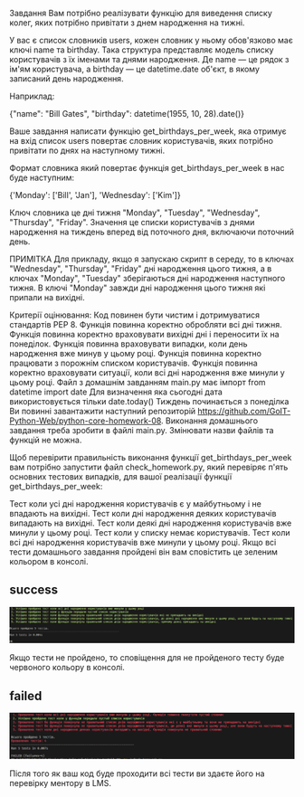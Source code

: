 Завдання
Вам потрібно реалізувати функцію для виведення списку колег, яких потрібно привітати з днем народження на тижні.

У вас є список словників users, кожен словник у ньому обов'язково має ключі name та birthday. Така структура представляє модель списку користувачів з їх іменами та днями народження. Де name — це рядок з ім'ям користувача, а birthday — це datetime.date об'єкт, в якому записаний день народження.

Наприклад:

{"name": "Bill Gates", "birthday": datetime(1955, 10, 28).date()}

Ваше завдання написати функцію get_birthdays_per_week, яка отримує на вхід список users повертає словник користувачів, яких потрібно привітати по днях на наступному тижні.

Формат словника який повертає функція get_birthdays_per_week в нас буде наступним:

{'Monday': ['Bill', 'Jan'], 'Wednesday': ['Kim']}

Ключ словника це дні тижня "Monday", "Tuesday", "Wednesday", "Thursday", "Friday". Значення це списки користувачів з днями народження на тиждень вперед від поточного дня, включаючи поточний день.

ПРИМІТКА
Для прикладу, якщо я запускаю скрипт в середу, то в ключах "Wednesday", "Thursday", "Friday" дні народження цього тижня, а в ключах "Monday", "Tuesday" зберігаються дні народження наступного тижня. В ключі "Monday" завжди дні народження цього тижня які припали на вихідні.

Критерії оцінювання:
Код повинен бути чистим і дотримуватися стандартів PEP 8.
Функція повинна коректно обробляти всі дні тижня.
Функція повинна коректно враховувати вихідні дні і переносити їх на понеділок.
Функція повинна враховувати випадки, коли день народження вже минув у цьому році.
Функція повинна коректно працювати з порожнім списком користувачів.
Функція повинна коректно враховувати ситуації, коли всі дні народження вже минули у цьому році.
Файл з домашнім завданням main.py має імпорт from datetime import date
Для визначення яка сьогодні дата використовується тільки date.today()
Тиждень починається з понеділка
Ви повинні завантажити наступний репозиторій https://github.com/GoIT-Python-Web/python-core-homework-08. Виконання домашнього завдання треба зробити в файлі main.py. Змінювати назви файлів та функцій не можна.

Щоб перевірити правильність виконання функції get_birthdays_per_week вам потрібно запустити файл check_homework.py, який перевіряє п'ять основних тестових випадків, для вашої реалізації функції get_birthdays_per_week:

Тест коли усі дні народження користувачів є у майбутньому і не впадають на вихідні.
Тест коли дні народження деяких користувачів випадають на вихідні.
Тест коли деякі дні народження користувачів вже минули у цьому році.
Тест коли у списку немає користувачів.
Тест коли всі дні народження користувачів вже минули у цьому році.
Якщо всі тести домашнього завдання пройдені він вам сповістить це зеленим кольором в консолі.
## success
![success](./assets/success.png)

Якщо тести не пройдено, то сповіщення для не пройденого тесту буде червоного кольору в консолі.
## failed
![failed](./assets/failed.png)

Після того як ваш код буде проходити всі тести ви здаєте його на перевірку ментору в LMS.
